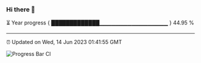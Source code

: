 ### Hi there 👋

⏳ Year progress { █████████████▁▁▁▁▁▁▁▁▁▁▁▁▁▁▁▁▁ } 44.95 %

---

⏰ Updated on Wed, 14 Jun 2023 01:41:55 GMT

![Progress Bar CI](https://github.com/ZhaoGui/ZhaoGui/workflows/Progress%20Bar%20CI/badge.svg)
